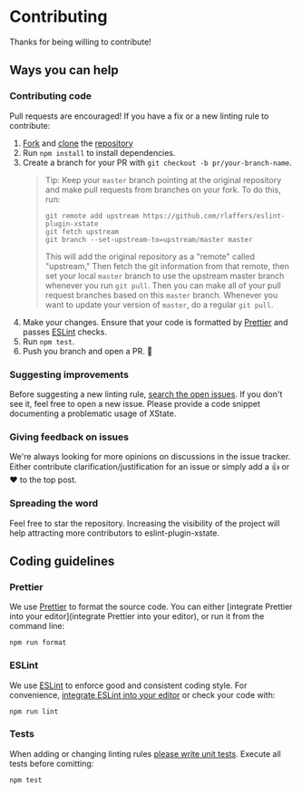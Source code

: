 # Contributing

Thanks for being willing to contribute!

## Ways you can help

### Contributing code

Pull requests are encouraged! If you have a fix or a new linting rule to contribute:

1. [Fork](https://docs.github.com/en/github/getting-started-with-github/fork-a-repo) and [clone](https://docs.github.com/en/github/creating-cloning-and-archiving-repositories/cloning-a-repository) the [repository](https://github.com/rlaffers/eslint-plugin-xstate)
2. Run `npm install` to install dependencies.
3. Create a branch for your PR with `git checkout -b pr/your-branch-name`.
   > Tip: Keep your `master` branch pointing at the original repository and make
   > pull requests from branches on your fork. To do this, run:
   >
   > ```
   > git remote add upstream https://github.com/rlaffers/eslint-plugin-xstate
   > git fetch upstream
   > git branch --set-upstream-to=upstream/master master
   > ```
   >
   > This will add the original repository as a "remote" called "upstream," Then
   > fetch the git information from that remote, then set your local `master`
   > branch to use the upstream master branch whenever you run `git pull`. Then you
   > can make all of your pull request branches based on this `master` branch.
   > Whenever you want to update your version of `master`, do a regular `git pull`.
4. Make your changes. Ensure that your code is formatted by [Prettier](https://prettier.io) and passes [ESLint](https://eslint.org) checks.
5. Run `npm test`.
6. Push you branch and open a PR. :tada:

### Suggesting improvements

Before suggesting a new linting rule, [search the open issues](https://github.com/rlaffers/eslint-plugin-xstate/issues). If you don't see it, feel free to open a new issue. Please provide a code snippet documenting a problematic usage of XState.

### Giving feedback on issues

We're always looking for more opinions on discussions in the issue tracker. Either contribute clarification/justification for an issue or simply add a :thumbsup: or :heart: to the top post.

### Spreading the word

Feel free to star the repository. Increasing the visibility of the project will help attracting more contributors to eslint-plugin-xstate.

## Coding guidelines

### Prettier

We use [Prettier](https://prettier.io/) to format the source code. You can either [integrate Prettier into your editor](integrate Prettier into your editor), or run it from the command line:

```
npm run format
```

### ESLint

We use [ESLint](https://eslint.org/) to enforce good and consistent coding style. For convenience, [integrate ESLint into your editor](https://eslint.org/docs/user-guide/integrations) or check your code with:

```
npm run lint
```

### Tests

When adding or changing linting rules [please write unit tests](tests/lib/rules/). Execute all tests before comitting:

```
npm test
```
